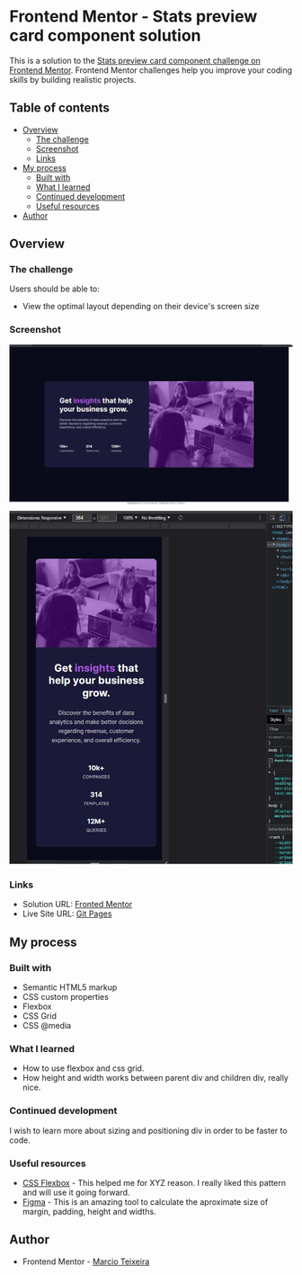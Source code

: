 # Frontend Mentor - Stats preview card component solution

This is a solution to the [Stats preview card component challenge on Frontend Mentor](https://www.frontendmentor.io/challenges/stats-preview-card-component-8JqbgoU62). Frontend Mentor challenges help you improve your coding skills by building realistic projects. 

## Table of contents

- [Overview](#overview)
  - [The challenge](#the-challenge)
  - [Screenshot](#screenshot)
  - [Links](#links)
- [My process](#my-process)
  - [Built with](#built-with)
  - [What I learned](#what-i-learned)
  - [Continued development](#continued-development)
  - [Useful resources](#useful-resources)
- [Author](#author)

## Overview

### The challenge

Users should be able to:

- View the optimal layout depending on their device's screen size

### Screenshot

![](./screenshot/desktop.JPG)
![](./screenshot/mobile.JPG)

### Links

- Solution URL: [Fronted Mentor](https://www.frontendmentor.io/solutions/newbie-stats-preview-card-component-7tC8t1Vwg)
- Live Site URL: [Git Pages](https://marcioufrj.github.io/challenge-newbie-stats-preview-card/)

## My process

### Built with

- Semantic HTML5 markup
- CSS custom properties
- Flexbox
- CSS Grid
- CSS @media

### What I learned

- How to use flexbox and css grid.
- How height and width works between parent div and children div, really nice.

### Continued development

I wish to learn more about sizing and positioning div in order to be faster to code.

### Useful resources

- [CSS Flexbox](https://css-tricks.com/snippets/css/a-guide-to-flexbox/) - This helped me for XYZ reason. I really liked this pattern and will use it going forward.
- [Figma](figma.com/) - This is an amazing tool to calculate the aproximate size of margin, padding, height and widths.

## Author

- Frontend Mentor - [Marcio Teixeira](https://www.frontendmentor.io/profile/marcioUfrj)

